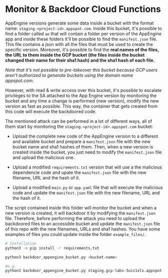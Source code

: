 # Monitor & Backdoor Cloud Functions

AppEngine versions generate some data inside a bucket with the format name: `staging.<project-id>.appspot.com`. Inside this bucket, it's possible to find a folder called `ae` that will contain a folder per version of the AppEngine app and inside these folders it'll be possible to find the `manifest.json` file. This file contains a json with all the files that must be used to create the specific version. Moreover, it's possible to find the **real names of the files, the URL to them inside the GCP bucket (the files inside the bucket changed their name for their sha1 hash) and the sha1 hash of each file.**

*Note that it's not possible to pre-takeover this bucket because GCP users aren't authorized to generate buckets using the domain name appspot.com.*

However, with read & write access over this bucket, it's possible to escalate privileges to the SA attached to the App Engine version by monitoring the bucket and any time a change is performed (new version), modify the new version as fast as possible. This way, the container that gets created from this code will execute the backdoored code.

The mentioned attack can be performed in a lot of different ways, all of them start by monitoring the `staging.<project-id>.appspot.com` bucket:

- Upload the complete new code of the AppEngine version to a different and available bucket and prepare a `manifest.json` file with the new bucket name and sha1 hashes of them. Then, when a new version is created inside the bucket, you just need to modify the `manifest.json` file and upload the malicious one.

- Upload a modified `requirements.txt` version that will use a the malicious dependencie code and upate the `manifest.json` file with the new filename, URL and the hash of it.

- Upload a modified `main.py` or `app.yaml` file that will execute the malicious code and update the `manifest.json` file with the new filename, URL and the hash of it.

The script contained inside this folder will monitor the bucket and when a new version is created, it will backdoor it by modifying the `manifest.json` file. Therefore, before performing the attack you need to upload the backdoored files to an accessible bucket and update the `manifest.json` file of this repo with the new filenames, URLs and sha1 hashes. You have some examples of files you could update inside the folder `example_files/`.

```bash
# Installation
python3 -m pip install -r requirements.txt

python3 backdoor_appengine_bucket.py <bucket-name>

#e.g.
python3 backdoor_appengine_bucket.py staging.gcp-labs-3uis1xlx.appspot.com
```
